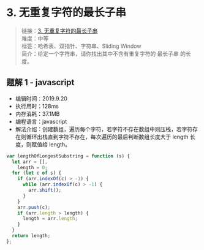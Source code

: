 # 3. 无重复字符的最长子串

> 链接：[3. 无重复字符的最长子串](https://leetcode-cn.com/problems/longest-substring-without-repeating-characters/)  
> 难度：中等  
> 标签：哈希表、双指针、字符串、Sliding Window  
> 简介：给定一个字符串，请你找出其中不含有重复字符的 最长子串 的长度。

## 题解 1 - javascript

- 编辑时间：2019.9.20
- 执行用时：128ms
- 内存消耗：37.1MB
- 编程语言：javascript
- 解法介绍：创建数组，遍历每个字符，若字符不存在数组中则压栈，若字符存在则循环出栈直到字符不存在，每次遍历的最后判断数组长度大于 length 长度，则赋值给 length。

```javascript
var lengthOfLongestSubstring = function (s) {
  let arr = [],
    length = 0;
  for (let c of s) {
    if (arr.indexOf(c) > -1) {
      while (arr.indexOf(c) > -1) {
        arr.shift();
      }
    }
    arr.push(c);
    if (arr.length > length) {
      length = arr.length;
    }
  }
  return length;
};
```
